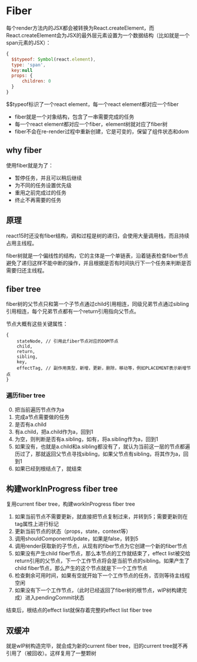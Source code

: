 # Fiber

每个render方法内的JSX都会被转换为React.createElement，而React.createElement会为JSX的最外层元素设置为一个数据结构（比如就是一个span元素的JSX）：

```js
{
  $$typeof: Symbol(react.element),
  type: 'span',
  key:null
  props: {
      children: 0
  }
}

```

$$typeof标识了一个react element，每一个react element都对应一个fiber

- fiber就是一个对象结构，包含了一串需要完成的任务
- 每一个react element都对应一个fiber，element树就对应了fiber树
- fiber不会在re-render过程中重新创建，它是可变的，保留了组件状态和dom

## why fiber

使用fiber就是为了：

- 暂停任务，并且可以稍后继续
- 为不同的任务设置优先级
- 重用之前完成过的任务
- 终止不再需要的任务

## 原理

react15时还没有fiber结构，调和过程是树的递归，会使用大量调用栈，而且持续占用主线程。

fiber树就是一个偏线性的结构，它的主体是一个单链表，沿着链表检查fiber节点避免了递归这样不能中断的操作，并且根据是否有时间执行下一个任务来判断是否需要归还主线程。

## fiber tree

fiber树的父节点只和第一个子节点通过child引用相连，同级兄弟节点通过sibling引用相连，每个兄弟节点都有一个return引用指向父节点。

节点大概有这些关键属性：

```
{
    stateNode, // 引用此fiber节点对应的DOM节点
    child,
    return,
    sibling,
    key,
    effectTag, // 副作用类型，新增，更新，删除，移动等，例如PLACEMENT表示新增节点
}
```



### 遍历fiber tree

0. 把当前遍历节点作为a
1. 完成a节点需要做的任务
2. 是否有a.child
3. 有a.child，把a.child作为a，回到1
4. 为空，则判断是否有a.sibling，如有，将a.sibling作为a，回到1
5. 如果没有，也就是a.child和a.sibling都没有了，就认为当前这一层的节点都遍历过了，那就返回父节点寻找sibling，如果父节点有sibling，将其作为a，回到1
6. 如果已经到根结点了，就结束

## 构建workInProgress fiber tree

复用current fiber tree，构建workInProgress fiber tree

1. 如果当前节点不需要更新，就直接把节点复制过来，并转到5；需要更新则在tag属性上进行标记
2. 更新当前节点的状态（props，state，context等）
3. 调用shouldComponentUpdate，如果是false，转到5
4. 调用render获取新的子节点，从现有的fiber节点为它创建一个新的fiber节点
5. 如果没有产生child fiber节点，那么本节点的工作就结束了，effect list被交给return引用的父节点，下一个工作节点将会是当前节点的sibling。如果产生了child fiber节点，那么产生的这个节点就是下一个工作节点
6. 检查剩余可用时间，如果有空就开始下一个工作节点的任务，否则等待主线程空闲
7. 如果没有下一个工作节点，（此时已经返回了fiber树的根节点，wIP树构建完成）进入pendingCommit状态

结束后，根结点的effect list就保存着完整的effect list fiber tree

## 双缓冲

就是wIP树构造完毕，就会成为新的current fiber tree，旧的current tree就不再引用了（被回收）。这样复用了一整颗树



